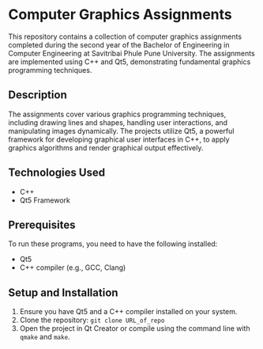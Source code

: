 # Computer Graphics Assignments

This repository contains a collection of computer graphics assignments completed during the second year of the Bachelor of Engineering in Computer Engineering at Savitribai Phule Pune University. The assignments are implemented using C++ and Qt5, demonstrating fundamental graphics programming techniques.

## Description

The assignments cover various graphics programming techniques, including drawing lines and shapes, handling user interactions, and manipulating images dynamically. The projects utilize Qt5, a powerful framework for developing graphical user interfaces in C++, to apply graphics algorithms and render graphical output effectively.

## Technologies Used

- C++
- Qt5 Framework

## Prerequisites

To run these programs, you need to have the following installed:
- Qt5
- C++ compiler (e.g., GCC, Clang)

## Setup and Installation

1. Ensure you have Qt5 and a C++ compiler installed on your system.
2. Clone the repository: `git clone URL_of_repo`
3. Open the project in Qt Creator or compile using the command line with `qmake` and `make`.

